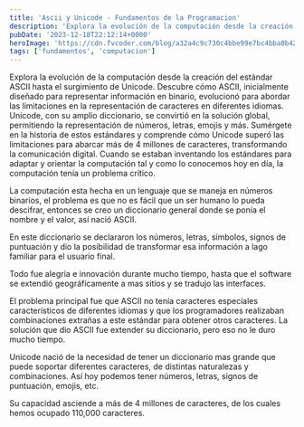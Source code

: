 ```yaml
---
title: 'Ascii y Unicode - Fundamentos de la Programacion'
description: 'Explora la evolución de la computación desde la creación del estándar ASCII hasta el surgimiento de Unicode. Descubre cómo ASCII, inicialmente diseñado para representar información en binario, evolucionó para abordar las limitaciones en la representación de caracteres en diferentes idiomas. Unicode, con su amplio diccionario, se convirtió en la solución global, permitiendo la representación de números, letras, emojis y más. Sumérgete en la historia de estos estándares y comprende cómo Unicode superó las limitaciones para abarcar más de 4 millones de caracteres, transformando la comunicación digital.'
pubDate: '2023-12-18T22:12:14+0000'
heroImage: 'https://cdn.fvcoder.com/blog/a32a4c9c730c4bbe99e7bc4bba0b4265.3x.webp'
tags: ['fundamentos', 'computacion']
---
```

Explora la evolución de la computación desde la creación del estándar ASCII hasta el surgimiento de Unicode. Descubre cómo ASCII, inicialmente diseñado para representar información en binario, evolucionó para abordar las limitaciones en la representación de caracteres en diferentes idiomas. Unicode, con su amplio diccionario, se convirtió en la solución global, permitiendo la representación de números, letras, emojis y más. Sumérgete en la historia de estos estándares y comprende cómo Unicode superó las limitaciones para abarcar más de 4 millones de caracteres, transformando la comunicación digital.
Cuando se estaban inventando los estándares para adaptar y orientar la computación tal y como lo conocemos hoy en día, la computación tenía un problema crítico.

La computación esta hecha en un lenguaje que se maneja en números binarios, el problema es que no es fácil que un ser humano lo pueda descifrar, entonces se creo un diccionario general donde se ponía el nombre y el valor, así nació ASCII.

En este diccionario se declararon los números, letras, símbolos, signos de puntuación y dio la posibilidad de transformar esa información a lago familiar para el usuario final.

Todo fue alegría e innovación durante mucho tiempo, hasta que el software se extendió geográficamente a mas sitios y se tradujo las interfaces.

El problema principal fue que ASCII no tenía caracteres especiales característicos de diferentes idiomas y que los programadores realizaban combinaciones extrañas a este estándar para obtener otros caracteres. La solución que dio ASCII fue extender su diccionario, pero eso no le duro mucho tiempo.

Unicode nació de la necesidad de tener un diccionario mas grande que puede soportar diferentes caracteres, de distintas naturalezas y combinaciones. Así hoy podemos tener números, letras, signos de puntuación, emojis, etc.

Su capacidad asciende a más de 4 millones de caracteres, de los cuales hemos ocupado 110,000 caracteres.

 
